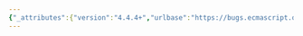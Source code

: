 ```yaml
---
{"_attributes":{"version":"4.4.4+","urlbase":"https://bugs.ecmascript.org/","maintainer":"dherman@mozilla.com"},"bug":{"bug_id":3286,"creation_ts":"2014-10-15 10:00:00 -0700","short_desc":"new entries into realm.[[modules]]","delta_ts":"2014-10-20 09:51:56 -0700","product":"Draft for 6th Edition","component":"Modules","version":"Rev 28: October 14, 2014 Draft","rep_platform":"All","op_sys":"All","bug_status":"RESOLVED","resolution":"INVALID","priority":"Normal","bug_severity":"enhancement","everconfirmed":true,"reporter":{"uid":"caridy","name":"Caridy Patiño"},"assigned_to":{"uid":"allen","name":"Allen Wirfs-Brock"},"cc":["dherman","guybedford","jorendorff","samth"],"long_desc":[{"commentid":10512,"comment_count":0,"who":{"uid":"caridy","name":"Caridy Patiño"},"bug_when":"2014-10-15 10:00:01 -0700","thetext":"Question: When is `realm.[[modules]]` populated with new entries? I could not find it in 15.2.x"},{"commentid":10522,"comment_count":1,"who":{"uid":"guybedford","name":"Guy Bedford"},"bug_when":"2014-10-19 10:39:36 -0700","thetext":"I believe this happens in 15.2.1.20 7."},{"commentid":10534,"comment_count":2,"who":{"uid":"caridy","name":"Caridy Patiño"},"bug_when":"2014-10-20 09:51:56 -0700","thetext":"perfect, closing this one."}]}}
---
```

